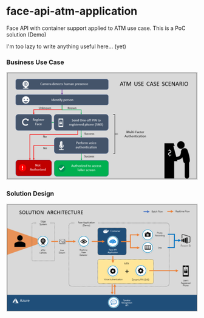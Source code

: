 # face-api-atm-application
Face API with container support applied to ATM use case. This is a PoC solution (Demo)

I'm too lazy to write anything useful here... (yet)


### Business Use Case
![Alt text](/screenshot/atm-use-case.png?raw=true "ATM Use Case")

### Solution Design
![Alt text](/screenshot/solution-arch.png?raw=true "Solution Architecture")
